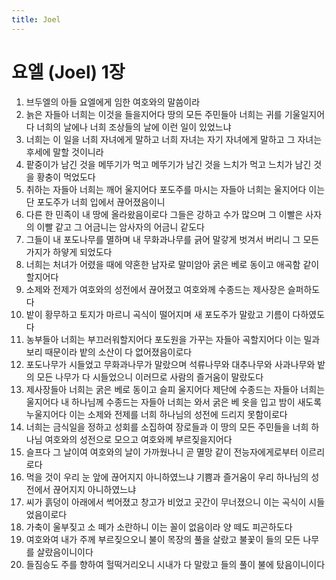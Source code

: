 ```yaml
---
title: Joel
---
```


# 요엘 (Joel) 1장
1. 브두엘의 아들 요엘에게 임한 여호와의 말씀이라
1. 늙은 자들아 너희는 이것을 들을지어다 땅의 모든 주민들아 너희는 귀를 기울일지어다 너희의 날에나 너희 조상들의 날에 이런 일이 있었느냐
1. 너희는 이 일을 너희 자녀에게 말하고 너희 자녀는 자기 자녀에게 말하고 그 자녀는 후세에 말할 것이니라
1. 팥중이가 남긴 것을 메뚜기가 먹고 메뚜기가 남긴 것을 느치가 먹고 느치가 남긴 것을 황충이 먹었도다
1. 취하는 자들아 너희는 깨어 울지어다 포도주를 마시는 자들아 너희는 울지어다 이는 단 포도주가 너희 입에서 끊어졌음이니
1. 다른 한 민족이 내 땅에 올라왔음이로다 그들은 강하고 수가 많으며 그 이빨은 사자의 이빨 같고 그 어금니는 암사자의 어금니 같도다
1. 그들이 내 포도나무를 멸하며 내 무화과나무를 긁어 말갛게 벗겨서 버리니 그 모든 가지가 하얗게 되었도다
1. 너희는 처녀가 어렸을 때에 약혼한 남자로 말미암아 굵은 베로 동이고 애곡함 같이 할지어다
1. 소제와 전제가 여호와의 성전에서 끊어졌고 여호와께 수종드는 제사장은 슬퍼하도다
1. 밭이 황무하고 토지가 마르니 곡식이 떨어지며 새 포도주가 말랐고 기름이 다하였도다
1. 농부들아 너희는 부끄러워할지어다 포도원을 가꾸는 자들아 곡할지어다 이는 밀과 보리 때문이라 밭의 소산이 다 없어졌음이로다
1. 포도나무가 시들었고 무화과나무가 말랐으며 석류나무와 대추나무와 사과나무와 밭의 모든 나무가 다 시들었으니 이러므로 사람의 즐거움이 말랐도다
1. 제사장들아 너희는 굵은 베로 동이고 슬피 울지어다 제단에 수종드는 자들아 너희는 울지어다 내 하나님께 수종드는 자들아 너희는 와서 굵은 베 옷을 입고 밤이 새도록 누울지어다 이는 소제와 전제를 너희 하나님의 성전에 드리지 못함이로다
1. 너희는 금식일을 정하고 성회를 소집하여 장로들과 이 땅의 모든 주민들을 너희 하나님 여호와의 성전으로 모으고 여호와께 부르짖을지어다
1. 슬프다 그 날이여 여호와의 날이 가까웠나니 곧 멸망 같이 전능자에게로부터 이르리로다
1. 먹을 것이 우리 눈 앞에 끊어지지 아니하였느냐 기쁨과 즐거움이 우리 하나님의 성전에서 끊어지지 아니하였느냐
1. 씨가 흙덩이 아래에서 썩어졌고 창고가 비었고 곳간이 무너졌으니 이는 곡식이 시들었음이로다
1. 가축이 울부짖고 소 떼가 소란하니 이는 꼴이 없음이라 양 떼도 피곤하도다
1. 여호와여 내가 주께 부르짖으오니 불이 목장의 풀을 살랐고 불꽃이 들의 모든 나무를 살랐음이니이다
1. 들짐승도 주를 향하여 헐떡거리오니 시내가 다 말랐고 들의 풀이 불에 탔음이니이다